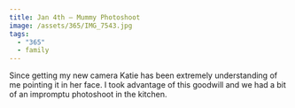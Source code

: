 ```yaml
---
title: Jan 4th — Mummy Photoshoot
image: /assets/365/IMG_7543.jpg
tags:
  - "365"
  - family
---
```

Since getting my new camera Katie has been extremely understanding of me pointing it in her face. I took advantage of this goodwill and we had a bit of an impromptu photoshoot in the kitchen.